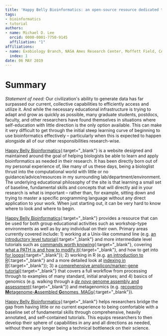 ```yaml
---
title: 'Happy Belly Bioinformatics: an open-source resource dedicated to helping biologists utilize bioinformatics'
tags:
- bioinformatics
- tutorial
authors:
- name: Michael D. Lee
  orcid: 0000-0001-7750-9145
  affiliation: "1"
affiliations:
- name: Exobiology Branch, NASA Ames Research Center, Moffett Field, CA, USA
  index: 1
date: 06 MAY 2019
---
```


# Summary
*Statement of need:* Our civilization's ability to generate data has far surpassed our current, collective capabilities to efficiently access and utilize it. And while the necessary educational infrastructure is trying to adapt and grow as quickly as possible, many graduate students, postdocs, faculty, and other researchers have found themselves in situations where self-education with little direction is the only option available. This can make it very difficult to get through the initial steep learning curve of beginning to use bioinformatics effectively – particularly when this is expected to happen alongside all of our other responsibilities research-wise. 

[Happy Belly Bioinformatics](https://astrobiomike.github.io/){:target="_blank"} is a website designed and maintained around the goal of helping biologists be able to learn and apply bioinformatics as needed in their research. It has been directly born out of my personal experience of, like many of us these days, being a biologlist thrust into the computational world with little or no guidance/advice/resources in my surrounding lab/department/environment. The underlying educational philosophy of the site is that learning a small set of baseline, fundamental skills and concepts that will directly aid in your research is what is important – rather than, for example, sitting down and trying to master a specific programming language without any direct application to your work. When just starting out, it can be very hard to know where to look and where to begin. 

[Happy Belly Bioinformatics](https://astrobiomike.github.io/){:target="_blank"} provides a resource that can be used for both group educational activities such as workshop-type environments as well as by any individual on their own. Primary areas currently covered include: 1) working at a Unix-like command line (e.g. [an introductory level tutorial](https://astrobiomike.github.io/bash/bash_intro_binder){:target="_blank"} and more intermediate level tutorials such as [commands worth knowing](https://astrobiomike.github.io/bash/six_commands){:target="_blank"}, covering [what a PATH is and how to modify it](https://astrobiomike.github.io/bash/modifying_your_path){:target="_blank"}, and how to get into [for loops](https://astrobiomike.github.io/bash/for_loops){:target="_blank"}); 2) working in R (e.g. [an introduction to R](https://astrobiomike.github.io/R/basics){:target="_blank"} and a more detailed look at [indexing in R](https://astrobiomike.github.io/R/more_indexing){:target="_blank"}); 3) a [comprehensive amplicon/marker-gene tutorial](https://astrobiomike.github.io/amplicon/dada2_workflow_ex){:target="_blank"} that covers a full workflow from processing through to examples of many standard, initial analyses; and 4) basics of genomics (e.g. walking through a [*de novo* genome assembly and assessment](https://astrobiomike.github.io/genomics/de_novo_assembly){:target="_blank"}) and metagenomics (e.g. [recovering **M**etagenome-**A**ssembled **G**enomes, MAGs](https://astrobiomike.github.io/genomics/metagen_anvio){:target="_blank"}).  

[Happy Belly Bioinformatics](https://astrobiomike.github.io/){:target="_blank"} helps researchers bridge the gap from having little or no current experience to being comfortable with a baseline set of fundamental skills through comprehensive, heavily annotated, and self-contained tutorials. This equips researchers to then develop their sphere of capabilities in any and all directions as needed, without there any longer being a technical bottleneck on their science.  


